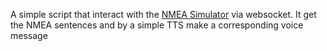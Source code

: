A simple script that interact with the [NMEA Simulator](https://github.com/panaaj/nmeasimulator) via websocket. It get the NMEA sentences and by a simple TTS make a corresponding voice message 